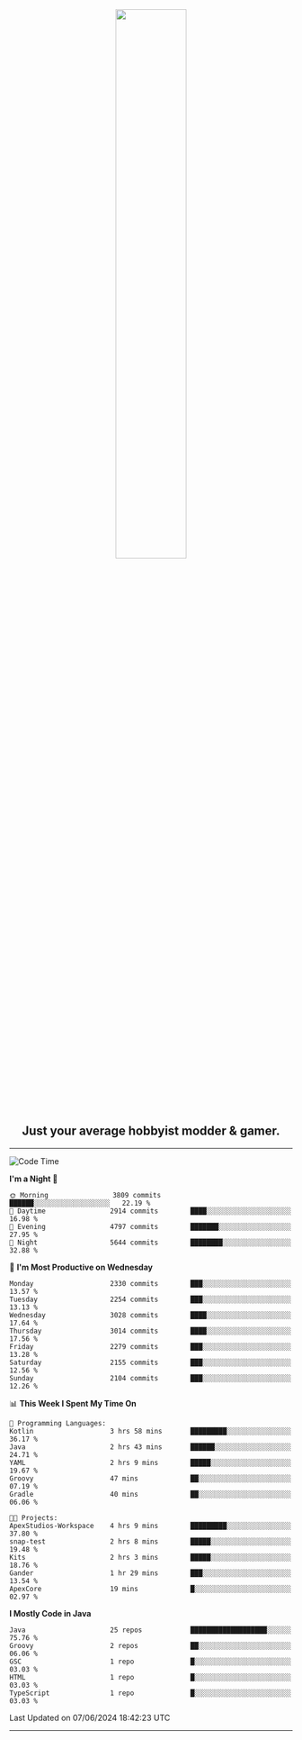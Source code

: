 <div align="center">
  <a href="https://apexmodder.xyz/"><img width="50%" height="50%" src="https://i.imgur.com/pc4HkGz.png"></a>
</div>
<h2 align="center">Just your average hobbyist modder & gamer.</h2>

---

<!--START_SECTION:waka-->
![Code Time](http://img.shields.io/badge/Code%20Time-1%2C206%20hrs%2012%20mins-blue)

**I'm a Night 🦉** 

```text
🌞 Morning                3809 commits        ██████░░░░░░░░░░░░░░░░░░░   22.19 % 
🌆 Daytime                2914 commits        ████░░░░░░░░░░░░░░░░░░░░░   16.98 % 
🌃 Evening                4797 commits        ███████░░░░░░░░░░░░░░░░░░   27.95 % 
🌙 Night                  5644 commits        ████████░░░░░░░░░░░░░░░░░   32.88 % 
```
📅 **I'm Most Productive on Wednesday** 

```text
Monday                   2330 commits        ███░░░░░░░░░░░░░░░░░░░░░░   13.57 % 
Tuesday                  2254 commits        ███░░░░░░░░░░░░░░░░░░░░░░   13.13 % 
Wednesday                3028 commits        ████░░░░░░░░░░░░░░░░░░░░░   17.64 % 
Thursday                 3014 commits        ████░░░░░░░░░░░░░░░░░░░░░   17.56 % 
Friday                   2279 commits        ███░░░░░░░░░░░░░░░░░░░░░░   13.28 % 
Saturday                 2155 commits        ███░░░░░░░░░░░░░░░░░░░░░░   12.56 % 
Sunday                   2104 commits        ███░░░░░░░░░░░░░░░░░░░░░░   12.26 % 
```


📊 **This Week I Spent My Time On** 

```text
💬 Programming Languages: 
Kotlin                   3 hrs 58 mins       █████████░░░░░░░░░░░░░░░░   36.17 % 
Java                     2 hrs 43 mins       ██████░░░░░░░░░░░░░░░░░░░   24.71 % 
YAML                     2 hrs 9 mins        █████░░░░░░░░░░░░░░░░░░░░   19.67 % 
Groovy                   47 mins             ██░░░░░░░░░░░░░░░░░░░░░░░   07.19 % 
Gradle                   40 mins             ██░░░░░░░░░░░░░░░░░░░░░░░   06.06 % 

🐱‍💻 Projects: 
ApexStudios-Workspace    4 hrs 9 mins        █████████░░░░░░░░░░░░░░░░   37.80 % 
snap-test                2 hrs 8 mins        █████░░░░░░░░░░░░░░░░░░░░   19.48 % 
Kits                     2 hrs 3 mins        █████░░░░░░░░░░░░░░░░░░░░   18.76 % 
Gander                   1 hr 29 mins        ███░░░░░░░░░░░░░░░░░░░░░░   13.54 % 
ApexCore                 19 mins             █░░░░░░░░░░░░░░░░░░░░░░░░   02.97 % 
```

**I Mostly Code in Java** 

```text
Java                     25 repos            ███████████████████░░░░░░   75.76 % 
Groovy                   2 repos             ██░░░░░░░░░░░░░░░░░░░░░░░   06.06 % 
GSC                      1 repo              █░░░░░░░░░░░░░░░░░░░░░░░░   03.03 % 
HTML                     1 repo              █░░░░░░░░░░░░░░░░░░░░░░░░   03.03 % 
TypeScript               1 repo              █░░░░░░░░░░░░░░░░░░░░░░░░   03.03 % 
```




 Last Updated on 07/06/2024 18:42:23 UTC
<!--END_SECTION:waka-->

---
